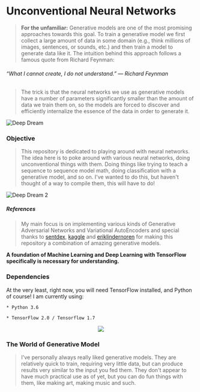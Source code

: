 # Unconventional Neural Networks
> __For the unfamiliar:__ Generative models are one of the most promising approaches towards this goal. To train a generative model we first collect a large amount of data in some domain (e.g., think millions of images, sentences, or sounds, etc.) and then train a model to generate data like it. The intuition behind this approach follows a famous quote from Richard Feynman:

###### “What I cannot create, I do not understand.” — Richard Feynman
    
> The trick is that the neural networks we use as generative models have a number of parameters significantly smaller than the amount of data we train them on, so the models are forced to discover and efficiently internalize the essence of the data in order to generate it.

![Deep Dream](https://i0.wp.com/www.ideatovalue.com/wp-content/uploads/2016/07/deep-dreams.jpg?ssl=1)

### Objective
> This repository is dedicated to playing around with neural networks. The idea here is to poke around with various neural networks, doing unconventional things with them. Doing things like trying to teach a sequence to sequence model math, doing classification with a generative model, and so on. I've wanted to do this, but haven't thought of a way to compile them, this will have to do!

![Deep Dream 2](https://i.ytimg.com/vi/DgPaCWJL7XI/maxresdefault.jpg)
##### References
> My main focus is on implementing various kinds of Generative Adversarial Networks and Variational AutoEncoders and special thanks to [sentdex](https://pythonprogramming.net/generative-model-python-playing-neural-network-tensorflow/), [kaggle](https://www.kaggle.com/c/generative-dog-images) and [eriklindernoren](https://github.com/eriklindernoren/Keras-GAN) for making this repository a combination of amazing generative models.  

__A foundation of Machine Learning and Deep Learning with TensorFlow specifically is necessary for understanding.__

### Dependencies
At the very least, right now, you will need TensorFlow installed, and Python of course! I am currently using:

    * Python 3.6

    * TensorFlow 2.0 / Tensorflow 1.7

<!-- If you want to follow along on the CPU, you may have trouble with long training times, but you can still do it with a pip install --upgrade tensorflow or pip install -U --pre tensorflow to get the latest version of Tensorflow. If you plan to follow along with TensorFlow on the GPU, then you will also need the to install the Cuda Toolkit and the matching CuDNN. See the TensorFlow install page for which version of CuDNN and the Cuda Toolkit you need. For installing the GPU version of TensorFlow, you can see my TensorFlow-GPU Windows installation tutorial or the Linux Tensorflow-GPU setup tutorial, both of which are with older version of TensorFlow, but the steps are the same (Get TF, CUDA Toolkit, and copy over the CuDNN files).-->

<p align="center">
  <img src="https://camo.githubusercontent.com/15ad5010011227a7ab8c6c77d19b7cc625cced30/687474703a2f2f6572696b6c696e6465726e6f72656e2e73652f696d616765732f67616e5f6d6e697374352e676966">
</p>

### The World of Generative Model
> I've personally always really liked generative models. They are relatively quick to train, requiring very little data, but can produce results very similar to the input you fed them. They don't appear to have much practical use as of yet, but you can do fun things with them, like making art, making music and such.
